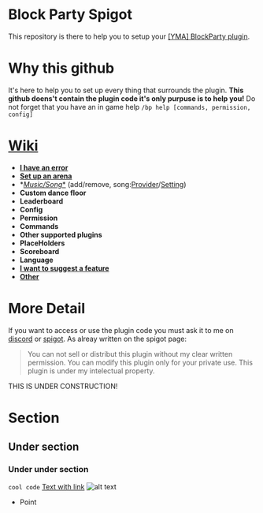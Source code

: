 # Block Party Spigot
This repository is there to help you to setup your [[YMA] BlockParty plugin](https://www.spigotmc.org/resources/yma-block-party-with-music-1-13-1-19.98473/).

# Why this github
It's here to help you to set up every thing that surrounds the plugin. **This github doens't contain the plugin code it's only purpuse is to help you!**
Do not forget that you have an in game help `/bp help [commands, permission, config]`

# [Wiki](https://github.com/Joschma/-YMA-BlockParty/wiki)
* [**I have an error**](https://github.com/Joschma/-YMA-BlockParty/wiki/Contact)
* [**Set up an arena**](https://github.com/Joschma/-YMA-BlockParty/wiki/Set-up-an-arena/)
* *[*Music/Song**](https://github.com/Joschma/-YMA-BlockParty/wiki/Music-Song) (add/remove, song:[Provider](https://github.com/Joschma/-YMA-BlockParty/wiki/Music-Song#song-provider)/[Setting](https://github.com/Joschma/-YMA-BlockParty/wiki/Music-Song#song-setting))
* **Custom dance floor**
* **Leaderboard**
* **Config**
* **Permission**
* **Commands**
* **Other supported plugins**
* **PlaceHolders**
* **Scoreboard**
* **Language**
* [**I want to suggest a feature**](https://github.com/Joschma/-YMA-BlockParty/wiki/Contact)
* [**Other**](https://github.com/Joschma/-YMA-BlockParty/wiki/Contact)

# More Detail
If you want to access or use the plugin code you must ask it to me on [discord](https://discord.com/invite/wKsFBZspCw) or [spigot](https://www.spigotmc.org/members/joschma.956334/). As alreay written on the spigot page:
> You can not sell or distribut this plugin without my clear written permission. You can modify this plugin only for your private use. This plugin is under my intelectual property.

THIS IS UNDER CONSTRUCTION!

# Section
## Under section
### Under under section
`cool code`
[Text with link](https://www.spigotmc.org/resources/yma-block-party-with-music-1-13-1-19.98473/)
![alt text](https://i.ibb.co/2kQrTMZ/Wiki.png)
* Point


